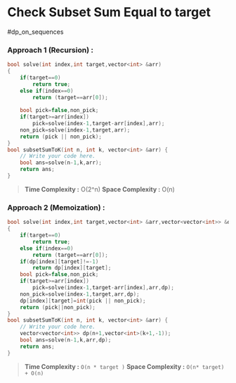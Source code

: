 # Check Subset Sum Equal to target
#dp_on_sequences


### Approach 1 (Recursion) :
```cpp
bool solve(int index,int target,vector<int> &arr)
{
    if(target==0)
        return true;
    else if(index==0)
        return (target==arr[0]);
    
    bool pick=false,non_pick;
    if(target>=arr[index])
        pick=solve(index-1,target-arr[index],arr);
    non_pick=solve(index-1,target,arr);
    return (pick || non_pick);
}
bool subsetSumToK(int n, int k, vector<int> &arr) {
    // Write your code here.
    bool ans=solve(n-1,k,arr);
    return ans;
}
```

>**Time Complexity :** O(2^n)
>**Space Complexity :** O(n)

### Approach 2 (Memoization) :
```cpp
bool solve(int index,int target,vector<int> &arr,vector<vector<int>> &dp)
{
    if(target==0)
        return true;
    else if(index==0)
        return (target==arr[0]);
    if(dp[index][target]!=-1)
        return dp[index][target];
    bool pick=false,non_pick;
    if(target>=arr[index])
        pick=solve(index-1,target-arr[index],arr,dp);
    non_pick=solve(index-1,target,arr,dp);
    dp[index][target]=int(pick || non_pick);
    return (pick||non_pick);
}
bool subsetSumToK(int n, int k, vector<int> &arr) {
    // Write your code here.
    vector<vector<int>> dp(n+1,vector<int>(k+1,-1));
    bool ans=solve(n-1,k,arr,dp);
    return ans;
}
```

>**Time Complexity :** ```O(n * target )```
>**Space Complexity :** ```O(n* target) + O(n)```


